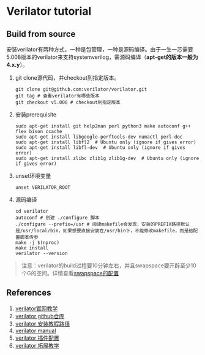 # Verilator tutorial
## Build from source 
安装verilator有两种方式，一种是包管理，一种是源码编译。由于一生一芯需要5.008版本的verilator来支持systemverilog，需源码编译（**apt-get的版本一般为4.x.y**）。  
1. git clone源代码，并checkout到指定版本。  
    ```shell
    git clone git@github.com:verilator/verilator.git
    git tag # 查看verilator有哪些版本
    git checkout v5.008 # checkout到指定版本
    ```
2. 安装prerequisite  
    ```shell
    sudo apt-get install git help2man perl python3 make autoconf g++ flex bison ccache
    sudo apt-get install libgoogle-perftools-dev numactl perl-doc
    sudo apt-get install libfl2  # Ubuntu only (ignore if gives error)
    sudo apt-get install libfl-dev  # Ubuntu only (ignore if gives error)
    sudo apt-get install zlibc zlib1g zlib1g-dev  # Ubuntu only (ignore if gives error)
    ```
3. unset环境变量  
    ```shell
    unset VERILATOR_ROOT
    ```
4. 源码编译  
    ```shell
    cd verilator
    autoconf # 创建 ./configure 脚本  
    ./configure --prefix=/usr # 阅读makefile会发现，安装的PREFIX路径默认是/usr/local/bin，如果想要直接安装在/usr/bin下，不能修改makefile，而是给配置脚本传参 
    make -j $(nproc)
    make install
    verilator --version
    ```

> 注意：verilator的build过程要10分钟左右，并且swapspace要开辟至少10个G的空间。详情查看[swapspace的配置](../Build_Install.md#交换空间)
## References  
1. [verilator官网教学](https://www.veripool.org/verilator/)
2. [verilator github仓库](https://github.com/verilator/verilator)
3. [verilator 安装教程路径](https://verilator.org/guide/latest/install.html)
4. [verilator manual](https://veripool.org/guide/latest/)
5. [verilator 插件配置](https://soc.ustc.edu.cn/Digital-Pro/lab0/Verilator/)
6. [verilator 拓展教学](https://www.itsembedded.com/dhd/verilator_1/)
